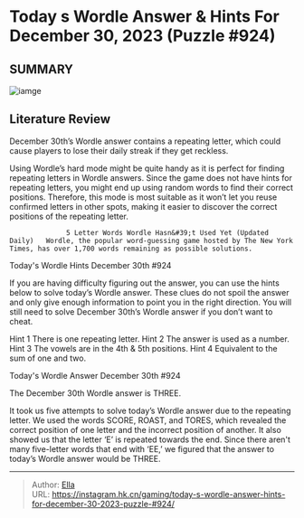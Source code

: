 # Today s Wordle Answer &amp; Hints For December 30, 2023 (Puzzle #924)


## SUMMARY 

![iamge](https://static1.srcdn.com/wordpress/wp-content/uploads/2023/12/today-s-wordle-answer-hints-for-december-30-2023-puzzle-924.jpg)

## Literature Review

December 30th’s Wordle answer contains a repeating letter, which could cause players to lose their daily streak if they get reckless.





Using Wordle’s hard mode might be quite handy as it is perfect for finding repeating letters in Wordle answers. Since the game does not have hints for repeating letters, you might end up using random words to find their correct positions. Therefore, this mode is most suitable as it won’t let you reuse confirmed letters in other spots, making it easier to discover the correct positions of the repeating letter.




                  5 Letter Words Wordle Hasn&#39;t Used Yet (Updated Daily)   Wordle, the popular word-guessing game hosted by The New York Times, has over 1,700 words remaining as possible solutions.    


 Today&#39;s Wordle Hints 
December 30th #924
          

If you are having difficulty figuring out the answer, you can use the hints below to solve today’s Wordle answer. These clues do not spoil the answer and only give enough information to point you in the right direction. You will still need to solve December 30th’s Wordle answer if you don’t want to cheat.

 Hint 1  There is one repeating letter.   Hint 2  The answer is used as a number.   Hint 3  The vowels are in the 4th &amp; 5th positions.   Hint 4  Equivalent to the sum of one and two.   








 Today&#39;s Wordle Answer 
December 30th #924
          

The December 30th Wordle answer is THREE.

It took us five attempts to solve today’s Wordle answer due to the repeating letter. We used the words SCORE, ROAST, and TORES, which revealed the correct position of one letter and the incorrect position of another. It also showed us that the letter ‘E’ is repeated towards the end. Since there aren&#39;t many five-letter words that end with ‘EE,’ we figured that the answer to today’s Wordle answer would be THREE.



---

> Author: [Ella](https://instagram.hk.cn/)  
> URL: https://instagram.hk.cn/gaming/today-s-wordle-answer-hints-for-december-30-2023-puzzle-#924/  

